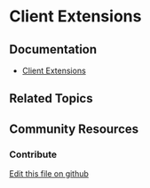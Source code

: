 # Client Extensions

## Documentation

* [Client Extensions](https://learn.liferay.com/web/guest/w/dxp/building-applications/client-extensions)

## Related Topics


## Community Resources


### Contribute

[Edit this file on github](https://github.com/olafk/controlpanel-documentation-docs/blob/master/md/74en/com_liferay_client_extension_web_internal_portlet_ClientExtensionAdminPortlet.md)
